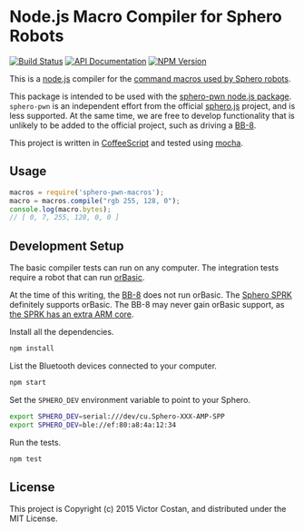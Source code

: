 # Node.js Macro Compiler for Sphero Robots

[![Build Status](https://travis-ci.org/pwnall/node-sphero-pwn-macros.svg)](https://travis-ci.org/pwnall/node-sphero-pwn-macros)
[![API Documentation](http://img.shields.io/badge/API-Documentation-ff69b4.svg)](http://coffeedoc.info/github/pwnall/node-sphero-pwn-macros)
[![NPM Version](http://img.shields.io/npm/v/sphero-pwn-macros.svg)](https://www.npmjs.org/package/sphero-pwn-macros)

This is a [node.js](http://nodejs.org/) compiler for the
[command macros used by Sphero robots](http://sdk.sphero.com/robot-languages/macros/).

This package is intended to be used with the
[sphero-pwn node.js package](https://github.com/pwnall/node-sphero-pwn).
`sphero-pwn` is an independent effort from the official
[sphero.js](https://github.com/orbotix/sphero.js) project, and is less
supported. At the same time, we are free to develop functionality that is
unlikely to be added to the official project, such as driving a
[BB-8](http://www.sphero.com/starwars).

This project is written in [CoffeeScript](http://coffeescript.org/) and tested
using [mocha](http://visionmedia.github.io/mocha/).


## Usage

```javascript
macros = require('sphero-pwn-macros');
macro = macros.compile("rgb 255, 128, 0");
console.log(macro.bytes);
// [ 0, 7, 255, 128, 0, 0 ]
```


## Development Setup

The basic compiler tests can run on any computer. The integration tests
require a robot that can run
[orBasic](http://sdk.sphero.com/robot-languages/orbbasic/).

At the time of this writing, the [BB-8](http://www.sphero.com/starwars) does
not run orBasic. The [Sphero SPRK](http://www.sphero.com/sphero-sprk)
definitely supports orBasic. The BB-8 may never gain orBasic support, as
[the SPRK has an extra ARM core](http://www.cnet.com/news/sphero-bb-8-teardown-reveals-the-cool-robot-tech-inside-this-fun-star-wars-toy/).

Install all the dependencies.

```bash
npm install
```

List the Bluetooth devices connected to your computer.

```bash
npm start
```

Set the `SPHERO_DEV` environment variable to point to your Sphero.

```bash
export SPHERO_DEV=serial:///dev/cu.Sphero-XXX-AMP-SPP
export SPHERO_DEV=ble://ef:80:a8:4a:12:34
```

Run the tests.

```bash
npm test
```


## License

This project is Copyright (c) 2015 Victor Costan, and distributed under the MIT
License.
